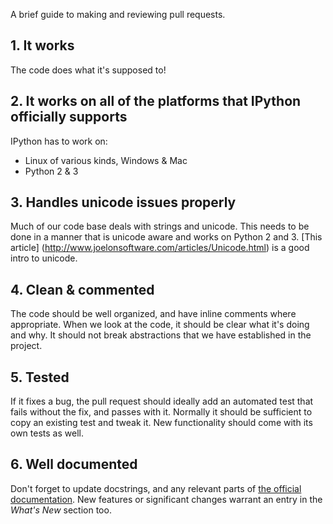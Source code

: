 A brief guide to making and reviewing pull requests.

## 1. It works

The code does what it's supposed to!

## 2. It works on all of the platforms that IPython officially supports

IPython has to work on:

* Linux of various kinds, Windows & Mac
* Python 2 & 3

## 3. Handles unicode issues properly

Much of our code base deals with strings and unicode. This needs to be done in a manner that is unicode aware and works on Python 2 and 3. [This article] (http://www.joelonsoftware.com/articles/Unicode.html) is a good intro to unicode.

## 4. Clean & commented

The code should be well organized, and have inline comments where appropriate. When we look at the code, it should be clear what it's doing and why. It should not break abstractions that we have established in the project.  

## 5. Tested

If it fixes a bug, the pull request should ideally add an automated test that fails without the fix, and passes with it. Normally it should be sufficient to copy an existing test and tweak it. New functionality should come with its own tests as well.

## 6. Well documented

Don't forget to update docstrings, and any relevant parts of [the official documentation](http://ipython.org/ipython-doc/stable/index.html). New features or significant changes warrant an entry in the *What's New* section too.
